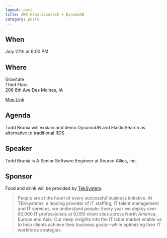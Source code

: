 ```yaml
---
layout: post
title: AWS Elasticsearch + DynamoDB
category: posts
---
```


## When

July 27th at 6:00 PM

## Where

Gravitate<br />
Third Floor<br />
206 6th Ave Des Moines, IA

[Map Link](https://www.google.com/maps/place/206+6th+Ave,+Des+Moines,+IA+50309)

## Agenda

Todd Brunia will explain and demo DynamoDB and ElasticSearch as alternative to traditional RDS

## Speaker

Todd Brunia is A Senior Software Engineer at Source Allies, Inc.

## Sponsor

Food and drink will be provided by [TekSystem](https://www.teksystems.com).

> People are at the heart of every successful business initiative. At TEKsystems, a leading provider of IT staffing, IT talent management and IT services, we understand people. Every year we deploy over 80,000 IT professionals at 6,000 client sites across North America, Europe and Asia. Our deep insights into the IT labor market enable us to help clients achieve their business goals—while optimizing their IT workforce strategies.
